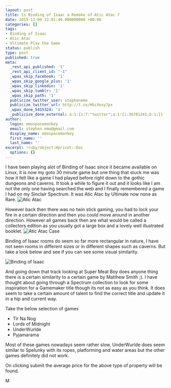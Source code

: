```yaml
---
layout: post
title: Is Binding of Isaac a Remake of Atic Atac ?
date: 2015-12-09 22:01:49.000000000 +00:00
categories: []
tags:
- Binding of Isaac
- Atic Atac
- Ultimate Play the Game
status: publish
type: post
published: true
meta:
  _rest_api_published: '1'
  _rest_api_client_id: "-1"
  _wpas_skip_facebook: '1'
  _wpas_skip_google_plus: '1'
  _wpas_skip_linkedin: '1'
  _wpas_skip_tumblr: '1'
  _wpas_skip_path: '1'
  publicize_twitter_user: stephenemo
  publicize_twitter_url: http://t.co/HScXosy7px
  _wpas_done_5415324: '1'
  _publicize_done_external: a:1:{s:7:"twitter";a:1:{i:36781241;b:1;}}
author:
  login: emospacemonkey
  email: stephen.emo@gmail.com
  display_name: emospacemonkey
  first_name: ''
  last_name: ''
excerpt: !ruby/object:Hpricot::Doc
  options: {}
---
```

I have been playing alot of Binding of Isaac since it became available on Linux, it is now my goto 30 minute game but one thing that stuck me was how it felt like a game I had played before right down to the gothic dungeons and caverns. It took a while to figure it out and it looks like I am not the only one having searched the web and I finally remembered a game I had on my Sinclair Spectrum. It was Atic Atac by Ultimate now none as Rare.
![Atic Atac](http://emomonkey.github.io/images/atic3.png)

However back then there was no twin stick gaming, you had to lock your fire in a certain direction and then you could move around in another direction. However all games back then are what would be called a collectors edition as you usually got a large box and a lovely well illustrated booklet.
![Atic Atac Case](http://emomonkey.github.io/images/case.png)


Binding of Isaac rooms do seem so far more rectangular in nature, I have not seen rooms in different sizes or in different shapes such as caverns. But take a look below and see if you can see some visual similarity.

![Binding of Isaac](http://emomonkey.github.io/images/isaac.jpg)

And going down that track looking at Super Meat Boy does anyone thing there is a certain similarity to a certain game by Matthew Smith ;). I have thought about going through a Spectrum collection to look for some inspiration for a Gamemaker title though its not as easy as you think. It does seem to take a certain amount of talent to find the correct title and update it in a hip and current way. 

Take the below selection of games
 * Tir Na Nog
 * Lords of Midnight
 * UnderWurlde
 * Pyjamarama

Most of these games nowadays seem rather slow, UnderWurlde does seem similar to Spelunky with its ropes, platforming and water areas but the other games definitely did not work.

On clicking submit the average price for the above type of property will be found.


M
